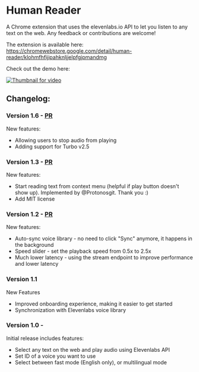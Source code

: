 # Human Reader

A Chrome extension that uses the elevenlabs.io API to let you listen to any text on the web. Any feedback or contributions are welcome!

The extension is available here: https://chromewebstore.google.com/detail/human-reader/klohmfhfijipahknljjelpfgjpmandmg

Check out the demo here:

[![Thumbnail for video](images/thumbnail.png)](https://www.youtube.com/watch?v=p7fsviz4Fm8)

## **Changelog:**


### Version 1.6 -  [PR](https://github.com/sebhs/human-reader-chrome-extension/pull/31)
New features: 
- Allowing users to stop audio from playing
- Adding support for Turbo v2.5

### Version 1.3 -  [PR](https://github.com/sebhs/human-reader-chrome-extension/pull/24)
New features: 
- Start reading text from context menu (helpful if play button doesn't show up). Implemented by @Protonosgit. Thank you :) 
- Add MIT license


### Version 1.2 - [PR](https://github.com/sebhs/human-reader-chrome-extension/pull/8)

New features:

- Auto-sync voice library - no need to click "Sync" anymore, it happens in the background
- Speed slider - set the playback speed from 0.5x to 2.5x
- Much lower latency - using the stream endpoint to improve performance and lower latency

### Version 1.1

New Features

- Improved onboarding experience, making it easier to get started
- Synchronization with Elevenlabs voice library

### Version 1.0 -

Initial release includes features:

- Select any text on the web and play audio using Elevenlabs API
- Set ID of a voice you want to use
- Select between fast mode (English only), or multilingual mode
